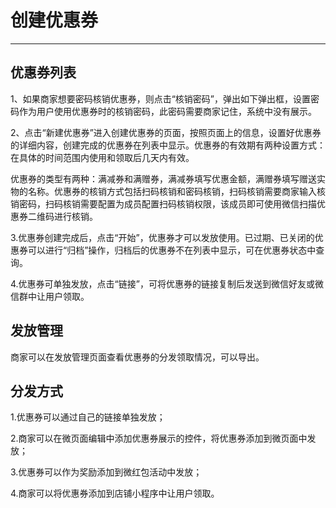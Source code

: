 # 创建优惠券

---

## 优惠券列表

1、如果商家想要密码核销优惠券，则点击“核销密码”，弹出如下弹出框，设置密码作为用户使用优惠券时的核销密码，此密码需要商家记住，系统中没有展示。

2、点击“新建优惠券”进入创建优惠券的页面，按照页面上的信息，设置好优惠券的详细内容，创建完成的优惠券在列表中显示。优惠券的有效期有两种设置方式：在具体的时间范围内使用和领取后几天内有效。

优惠券的类型有两种：满减券和满赠券，满减券填写优惠金额，满赠券填写赠送实物的名称。优惠券的核销方式包括扫码核销和密码核销，扫码核销需要商家输入核销密码，扫码核销需要配置为成员配置扫码核销权限，该成员即可使用微信扫描优惠券二维码进行核销。

3.优惠券创建完成后，点击“开始”，优惠券才可以发放使用。已过期、已关闭的优惠券可以进行“归档”操作，归档后的优惠券不在列表中显示，可在优惠券状态中查询。

4.优惠券可单独发放，点击“链接”，可将优惠券的链接复制后发送到微信好友或微信群中让用户领取。

## 发放管理

商家可以在发放管理页面查看优惠券的分发领取情况，可以导出。

## 分发方式

1.优惠券可以通过自己的链接单独发放；

2.商家可以在微页面编辑中添加优惠券展示的控件，将优惠券添加到微页面中发放；

3.优惠券可以作为奖励添加到微红包活动中发放；

4.商家可以将优惠券添加到店铺小程序中让用户领取。

